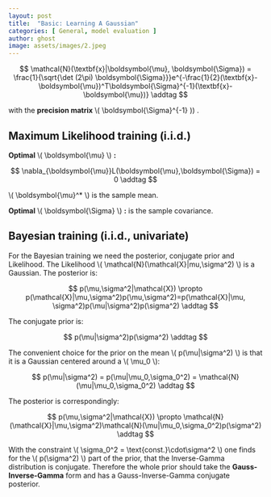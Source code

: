 ```yaml
---
layout: post
title:  "Basic: Learning A Gaussian"
categories: [ General, model evaluation ]
author: ghost
image: assets/images/2.jpeg
---
```


$$
	\mathcal{N}(\textbf{x}|\boldsymbol{\mu}, \boldsymbol{\Sigma}) = \frac{1}{\sqrt{\det (2\pi) \boldsymbol{\Sigma}}}e^{-\frac{1}{2}(\textbf{x}-\boldsymbol{\mu})^T\boldsymbol{\Sigma}^{-1}(\textbf{x}-\boldsymbol{\mu})} \addtag
$$

with the **precision matrix** \\( \boldsymbol{\Sigma}^{-1} \)) . 

## Maximum Likelihood training (i.i.d.)

**Optimal** \\( \boldsymbol{\mu} \\) **:**

$$
	\nabla_{\boldsymbol{\mu}}L(\boldsymbol{\mu},\boldsymbol{\Sigma}) = 0 \addtag
$$

\\( \boldsymbol{\mu}^* \\) is the sample mean.

**Optimal** \\( \boldsymbol{\Sigma} \\) **:**
is the sample covariance.

## Bayesian training (i.i.d., univariate)

For the Bayesian training we need the posterior, conjugate prior and Likelihood. The Likelihood \\( \mathcal{N}(\mathcal{X}|mu,\sigma^2) \\) is a Gaussian. The posterior is:

$$
	p(\mu,\sigma^2|\mathcal{X}) \propto p(\mathcal{X}|\mu,\sigma^2)p(\mu,\sigma^2)=p(\mathcal{X}|\mu, \sigma^2)p(\mu|\sigma^2)p(\sigma^2) \addtag
$$

The conjugate prior is:

$$
p(\mu|\sigma^2)p(\sigma^2) \addtag
$$

The convenient choice for the prior on the mean \\( p(\mu|\sigma^2) \\) is that it is a Gaussian centered around a \\( \mu_0 \\):

$$
	p(\mu|\sigma^2) = p(\mu|\mu_0,\sigma_0^2) = \mathcal{N}(\mu|\mu_0,\sigma_0^2) \addtag
$$

The posterior is correspondingly:

$$
	p(\mu,\sigma^2|\mathcal{X}) \propto \mathcal{N}(\mathcal{X}|\mu,\sigma^2)\mathcal{N}(\mu|\mu_0,\sigma_0^2)p(\sigma^2) \addtag
$$

With the constraint \\( \sigma_0^2 = \text{const.}\cdot\sigma^2 \\) one finds for the \\( p(\sigma^2) \\) part of the prior, that the Inverse-Gamma distribution is conjugate. Therefore the whole prior should take the **Gauss-Inverse-Gamma** form and has a Gauss-Inverse-Gamma conjugate posterior.
